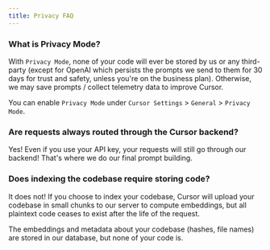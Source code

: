 ```yaml
---
title: Privacy FAQ
---
```


### What is Privacy Mode? 

With `Privacy Mode`, none of your code will ever be stored by us or any third-party (except for OpenAI which persists the prompts we send to them for 30 days for trust and safety, unless you're on the business plan). Otherwise, we may save prompts / collect telemetry data to improve Cursor. 

You can enable `Privacy Mode` under `Cursor Settings` > `General` > `Privacy Mode`.


  


### Are requests always routed through the Cursor backend? 

Yes! Even if you use your API key, your requests will still go through our backend! That's where we do our final prompt building.

### Does indexing the codebase require storing code? 

It does not! If you choose to index your codebase, Cursor will upload your codebase in small chunks to our server to compute embeddings, but all plaintext code ceases to exist after the life of the request. 

The embeddings and metadata about your codebase (hashes, file names) are stored in our database, but none of your code is.
